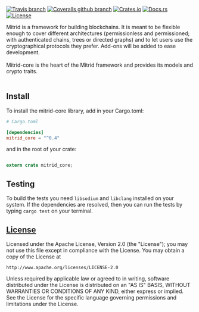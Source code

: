 [![Travis branch](https://img.shields.io/travis/mitrid-labs/mitrid-core/master.svg)](https://travis-ci.org/mitrid-labs/mitrid-core)
[![Coveralls github branch](https://img.shields.io/coveralls/github/mitrid-labs/mitrid-core/master.svg)](https://coveralls.io/github/mitrid-labs/mitrid-core?branch=master)
[![Crates.io](https://img.shields.io/crates/v/mitrid-core.svg)](https://crates.io/crates/mitrid-core)
[![Docs.rs](https://docs.rs/mitrid_core/badge.svg)](https://docs.rs/mitrid_core)
[![License](https://img.shields.io/badge/License-Apache%202.0-blue.svg)](https://github.com/mitrid-labs/mitrid-core/blob/master/LICENSE)

Mitrid is a framework for building blockchains. It is meant to be flexible enough to cover different architectures (permissionless and permissioned; with authenticated chains, trees or directed graphs) and to let users use the cryptographical protocols they prefer. Add-ons will be added to ease development.
<br>
<br>
Mitrid-core is the heart of the Mitrid framework and provides its models and crypto traits.
<br>
<br>

## Install

To install the mitrid-core library, add in your Cargo.toml:


```toml
# Cargo.toml

[dependencies]
mitrid_core = "^0.4"
```

and in the root of your crate:

```rust

extern crate mitrid_core;
```

## Testing

To build the tests you need `libsodium` and `libclang` installed on your system.
If the dependencies are resolved, then you can run the tests by typing `cargo test` on your terminal.

## [License](LICENSE)

Licensed under the Apache License, Version 2.0 (the "License");
you may not use this file except in compliance with the License.
You may obtain a copy of the License at

    http://www.apache.org/licenses/LICENSE-2.0

Unless required by applicable law or agreed to in writing, software
distributed under the License is distributed on an "AS IS" BASIS,
WITHOUT WARRANTIES OR CONDITIONS OF ANY KIND, either express or implied.
See the License for the specific language governing permissions and
limitations under the License.
